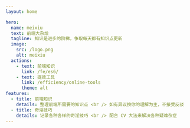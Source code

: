 ```yaml
---
layout: home

hero:
  name: meixiu
  text: 前端大杂烩
  tagline: 知识是进步的阶梯，争取每天都有知识点更新
  image:
    src: /logo.png
    alt: meixiu
  actions:
    - text: 前端知识
      link: /fe/es6/
    - text: 提效工具
      link: /efficiency/online-tools
      theme: alt
features:
  - title: 前端知识
    details: 整理前端所需要的知识点 <br /> 如有异议按你的理解为主，不接受反驳
  - title: 奇淫技巧
    details: 记录各种各样的奇淫技巧 <br /> 配合 CV 大法来解决各种疑难杂症
---
```

